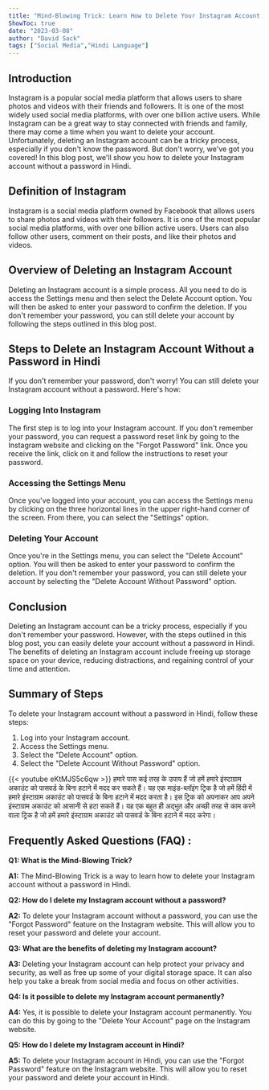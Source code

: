 ```yaml
---
title: "Mind-Blowing Trick: Learn How to Delete Your Instagram Account Without a Password in Hindi!"
ShowToc: true 
date: "2023-03-08"
author: "David Sack" 
tags: ["Social Media","Hindi Language"]
---
```

## Introduction

Instagram is a popular social media platform that allows users to share photos and videos with their friends and followers. It is one of the most widely used social media platforms, with over one billion active users. While Instagram can be a great way to stay connected with friends and family, there may come a time when you want to delete your account. Unfortunately, deleting an Instagram account can be a tricky process, especially if you don't know the password. But don't worry, we've got you covered! In this blog post, we'll show you how to delete your Instagram account without a password in Hindi.

## Definition of Instagram

Instagram is a social media platform owned by Facebook that allows users to share photos and videos with their followers. It is one of the most popular social media platforms, with over one billion active users. Users can also follow other users, comment on their posts, and like their photos and videos.

## Overview of Deleting an Instagram Account

Deleting an Instagram account is a simple process. All you need to do is access the Settings menu and then select the Delete Account option. You will then be asked to enter your password to confirm the deletion. If you don't remember your password, you can still delete your account by following the steps outlined in this blog post.

## Steps to Delete an Instagram Account Without a Password in Hindi

If you don't remember your password, don't worry! You can still delete your Instagram account without a password. Here's how:

### Logging Into Instagram

The first step is to log into your Instagram account. If you don't remember your password, you can request a password reset link by going to the Instagram website and clicking on the "Forgot Password" link. Once you receive the link, click on it and follow the instructions to reset your password.

### Accessing the Settings Menu

Once you've logged into your account, you can access the Settings menu by clicking on the three horizontal lines in the upper right-hand corner of the screen. From there, you can select the "Settings" option.

### Deleting Your Account

Once you're in the Settings menu, you can select the "Delete Account" option. You will then be asked to enter your password to confirm the deletion. If you don't remember your password, you can still delete your account by selecting the "Delete Account Without Password" option.

## Conclusion

Deleting an Instagram account can be a tricky process, especially if you don't remember your password. However, with the steps outlined in this blog post, you can easily delete your account without a password in Hindi. The benefits of deleting an Instagram account include freeing up storage space on your device, reducing distractions, and regaining control of your time and attention. 

## Summary of Steps

To delete your Instagram account without a password in Hindi, follow these steps: 

1. Log into your Instagram account. 
2. Access the Settings menu. 
3. Select the "Delete Account" option. 
4. Select the "Delete Account Without Password" option.

{{< youtube eKtMJS5c6qw >}} 
हमारे पास कई तरह के उपाय हैं जो हमें हमारे इंस्टाग्राम अकाउंट को पासवर्ड के बिना हटाने में मदद कर सकते हैं। यह एक माइंड-ब्लॉइंग ट्रिक है जो हमें हिंदी में हमारे इंस्टाग्राम अकाउंट को पासवर्ड के बिना हटाने में मदद करता है। इस ट्रिक को अपनाकर आप अपने इंस्टाग्राम अकाउंट को आसानी से हटा सकते हैं। यह एक बहुत ही अद्भुत और अच्छी तरह से काम करने वाला ट्रिक है जो हमें हमारे इंस्टाग्राम अकाउंट को पासवर्ड के बिना हटाने में मदद करेगा।

## Frequently Asked Questions (FAQ) :
**Q1: What is the Mind-Blowing Trick?**

**A1:** The Mind-Blowing Trick is a way to learn how to delete your Instagram account without a password in Hindi.

**Q2: How do I delete my Instagram account without a password?**

**A2:** To delete your Instagram account without a password, you can use the "Forgot Password" feature on the Instagram website. This will allow you to reset your password and delete your account.

**Q3: What are the benefits of deleting my Instagram account?**

**A3:** Deleting your Instagram account can help protect your privacy and security, as well as free up some of your digital storage space. It can also help you take a break from social media and focus on other activities.

**Q4: Is it possible to delete my Instagram account permanently?**

**A4:** Yes, it is possible to delete your Instagram account permanently. You can do this by going to the "Delete Your Account" page on the Instagram website.

**Q5: How do I delete my Instagram account in Hindi?**

**A5:** To delete your Instagram account in Hindi, you can use the "Forgot Password" feature on the Instagram website. This will allow you to reset your password and delete your account in Hindi.


